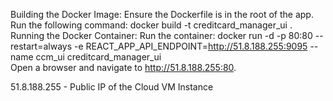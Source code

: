 Building the Docker Image:
    Ensure the Dockerfile is in the root of the app.
    Run the following command:
        docker build -t creditcard_manager_ui .
Running the Docker Container:
    Run the container:
    docker run -d -p 80:80 --restart=always -e REACT_APP_API_ENDPOINT=http://51.8.188.255:9095 --name ccm_ui creditcard_manager_ui     
Open a browser and navigate to http://51.8.188.255:80.

51.8.188.255 - Public IP of the Cloud VM Instance

